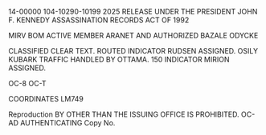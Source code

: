 14-00000
104-10290-10199
2025 RELEASE UNDER THE PRESIDENT JOHN F. KENNEDY ASSASSINATION RECORDS ACT OF 1992

MIRV BOM ACTIVE MEMBER ARANET AND AUTHORIZED BAZALE ODYCKE

CLASSIFIED CLEAR TEXT. ROUTED INDICATOR RUDSEN ASSIGNED.
OSILY KUBARK TRAFFIC HANDLED BY OTTAMA.
150 INDICATOR MIRION ASSIGNED.

OC-8
OC-T

COORDINATES
LM749

Reproduction BY OTHER THAN THE ISSUING OFFICE IS PROHIBITED.
OC-AD
AUTHENTICATING
Copy No.
